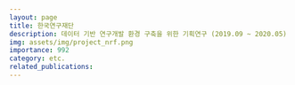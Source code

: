 ```yaml
---
layout: page
title: 한국연구재단
description: 데이터 기반 연구개발 환경 구축을 위한 기획연구 (2019.09 ~ 2020.05)
img: assets/img/project_nrf.png
importance: 992
category: etc.
related_publications:
---
```


